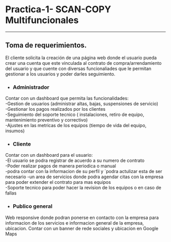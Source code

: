 # Practica-1- SCAN-COPY Multifuncionales
<hr>

## Toma de requerimientos. 

El cliente solicita la creación de una página web donde el usuario pueda crear una cuenta que este vinculada al contrato de compra/arrendamiento del usuario y que cuente con diversas funcionaliades que le permitan gestionar a los usuarios y poder darles seguimiento. 
<br>

* ### Administrador
Contar con un dashboard que permita las funcionalidades:<br>
  -Gestion de usuarios (administrar altas, bajas, suspensiones de servicio)<br>
  -Gestionar los pagos realizados por los clientes<br>
  -Seguimiento del soporte tecnico ( instalaciones, retiro de equipo, mantenimiento preventivo y correctivo)<br>
  -Ajustes en las metricas de los equipos (tiempo de vida del equipo, insumos)
  
* ### Cliente 
Contar con un dashboard para el usuario:<br>
  -El usuario se podra registrar de acuerdo a su numero de contrato<br>
  -Poder realizar pagos de manera periodica o manual<br>
  -podra contar con la informacion de su perfil y ´podra actulizar esta de ser necesario 
  -un area de servicios donde podra agendar citas con la empresa para poder extender el contrato para mas equipos<br>
  -Soporte tecnico para poder hacer la revision de los equipos o en caso de fallas
  
* ### Publico general
Web responsive donde podran ponerse en contacto con la empresa para informacion de los servicios e informacion general de la empresa, ubicacion. Contar con un banner de rede sociales y ubicacion en Google Maps 


